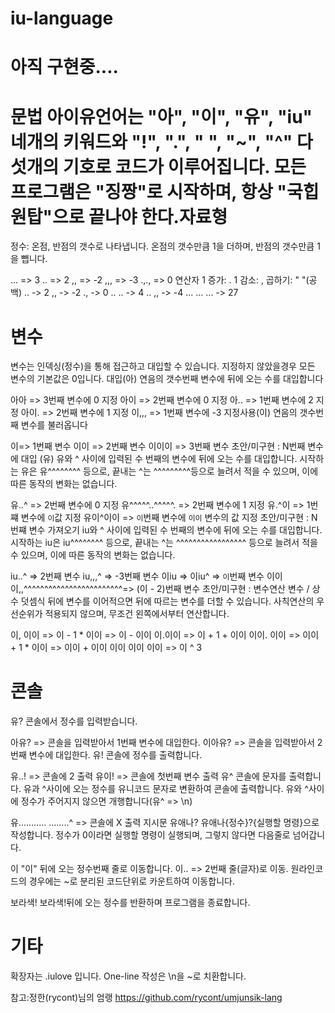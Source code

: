# iu-language

# 아직 구현중....

# 문법 아이유언어는 "아", "이", "유", "iu" 네개의 키워드와 "!", ".", " ", "~", "^" 다섯개의 기호로 코드가 이루어집니다. 모든 프로그램은 "징짱"로 시작하며, 항상 "국힙원탑"으로 끝나야 한다.자료형
정수: 온점, 반점의 갯수로 나타냅니다. 온점의 갯수만큼 1을 더하며, 반점의 갯수만큼 1을 뺍니다.

... => 3
.. => 2
,, => -2
,,, => -3
.,., => 0
연산자
1 증가: .
1 감소: ,
곱하기: " "(공백)
.. -> 2
,, -> -2
., -> 0
.. .. -> 4
.. ,, -> -4
... ... ... -> 27
# 변수
변수는 인덱싱(정수)을 통해 접근하고 대입할 수 있습니다. 지정하지 않았을경우 모든 변수의 기본값은 0입니다. 대입(아)
연음의 갯수번째 변수에 뒤에 오는 수를 대입합니다

아아 => 3번째 변수에 0 지정
아이 => 2번째 변수에 0 지정
아.. => 1번째 변수에 2 지정
아이. => 2번째 변수에 1 지정
이,,, => 1번째 변수에 -3 지정사용(이)
연음의 갯수번째 변수를 불러옵니다

이=> 1번째 변수 이이 => 2번째 변수
이이이 => 3번째 변수
초안/미구현 : N번째 변수에 대입 (유)
유와 ^ 사이에 입력된 수 번째의 변수에 뒤에 오는 수를 대입합니다. 시작하는 유은 유^^^^^^^^ 등으로, 끝내는 ^는  ^^^^^^^^^등으로 늘려서 적을 수 있으며, 이에 따른 동작의 변화는 없습니다.

유..^ => 2번째 변수에 0 지정
유^^^^^..^^^^^. => 2번째 변수에 1 지정
유.^이 => 1번쨰 변수에 `이`값 지정
유이^이이 => `이`번째 변수에 `이이` 변수의 값 지정
초안/미구현 : N번쨰 변수 가져오기
iu와 ^ 사이에 입력된 수 번째의 변수에 뒤에 오는 수를 대입합니다. 시작하는 iu은 iu^^^^^^^^ 등으로, 끝내는 ^는 ^^^^^^^^^^^^^^^^^ 등으로 늘려서 적을 수 있으며, 이에 따른 동작의 변화는 없습니다.

iu..^ => 2번째 변수
iu,,,^ => -3번째 변수
이iu => 이iu^ => `이`번째 변수
이이이,,^^^^^^^^^^^^^^^^^^^^^^^^=> (이 - 2)번째 변수
초안/미구현 : 변수연산
변수 / 상수 덧셈식 뒤에 변수를 이어적으면 뒤에 따르는 변수를 더할 수 있습니다. 사칙연산의 우선순위가 적용되지 않으며, 무조건 왼쪽에서부터 연산합니다.

이, 이이 => 이 - 1 * 이이 => 이 - 이이
이.이이 => 이 + 1 + 이이
이이. 이이 => 이이 + 1 * 이이 => 이이 + 이이
이이  이이  이이  => 이 ^ 3
# 콘솔
유?
콘솔에서 정수를 입력받습니다.

아유? => 콘솔을 입력받아서 1번째 변수에 대입한다.
이아유? => 콘솔을 입력받아서 2번째 변수에 대입한다.
유!
콘솔에 정수를 출력합니다.

유..! => 콘솔에 2 출력
유이! => 콘솔에 첫번째 변수 출력
유^
콘솔에 문자를 출력합니다. 유과 ^사이에 오는 정수를 유니코드 문자로 변환하여 콘솔에 출력합니다. 유와 ^사이에 정수가 주어지지 않으면 개행합니다(유^ => \n)

유........... ........^ => 콘솔에 X 출력
지시문
유애나?
유애나{정수}?{실행할 명령}으로 작성합니다. 정수가 0이라면 실행할 명령이 실행되며, 그렇지 않다면 다음줄로 넘어갑니다.

이
"이" 뒤에 오는 정수번째 줄로 이동합니다. 이.. => 2번째 줄(글자)로 이동. 원라인코드의 경우에는 ~로 분리된 코드단위로 카운트하여 이동합니다.

보라색!
보라색!뒤에 오는 정수를 반환하며 프로그램을 종료합니다.

# 기타
확장자는 .iulove 입니다.
One-line 작성은 \n을 ~로 치환합니다.

참고:정한(rycont)님의 엄랭 https://github.com/rycont/umjunsik-lang 
